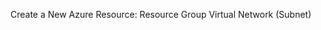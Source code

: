 Create a New Azure Resource:
				                        Resource Group
					                       Virtual Network (Subnet)
